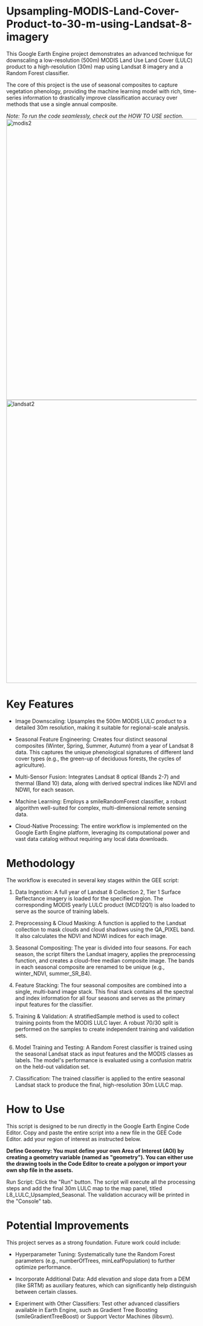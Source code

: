 # Upsampling-MODIS-Land-Cover-Product-to-30-m-using-Landsat-8-imagery

This Google Earth Engine project demonstrates an advanced technique for downscaling a low-resolution (500m) MODIS Land Use Land Cover (LULC) product to a high-resolution (30m) map using Landsat 8 imagery and a Random Forest classifier.

The core of this project is the use of seasonal composites to capture vegetation phenology, providing the machine learning model with rich, time-series information to drastically improve classification accuracy over methods that use a single annual composite. 

*Note: To run the code seamlessly, check out the HOW TO USE section.*
<img width="1918" height="741" alt="modis2" src="https://github.com/user-attachments/assets/b78b6a6b-1571-4911-ab6d-a2f89bf8cb12" />
<img width="1917" height="747" alt="landsat2" src="https://github.com/user-attachments/assets/7052662a-fdcd-4c5b-aa9b-3436532c9916" />

# Key Features
- Image Downscaling: Upsamples the 500m MODIS LULC product to a detailed 30m resolution, making it suitable for regional-scale analysis.

- Seasonal Feature Engineering: Creates four distinct seasonal composites (Winter, Spring, Summer, Autumn) from a year of Landsat 8 data. This captures the unique phenological signatures of     different land cover types (e.g., the green-up of deciduous forests, the cycles of agriculture).

- Multi-Sensor Fusion: Integrates Landsat 8 optical (Bands 2-7) and thermal (Band 10) data, along with derived spectral indices like NDVI and NDWI, for each season.

- Machine Learning: Employs a smileRandomForest classifier, a robust algorithm well-suited for complex, multi-dimensional remote sensing data.

- Cloud-Native Processing: The entire workflow is implemented on the Google Earth Engine platform, leveraging its computational power and vast data catalog without requiring any local data    downloads.
# Methodology
The workflow is executed in several key stages within the GEE script:

1. Data Ingestion: A full year of Landsat 8 Collection 2, Tier 1 Surface Reflectance imagery is loaded for the specified region. The corresponding MODIS yearly LULC product (MCD12Q1) is also loaded to serve as the source of training labels.

2. Preprocessing & Cloud Masking: A function is applied to the Landsat collection to mask clouds and cloud shadows using the QA_PIXEL band. It also calculates the NDVI and NDWI indices for each image.

3. Seasonal Compositing: The year is divided into four seasons. For each season, the script filters the Landsat imagery, applies the preprocessing function, and creates a cloud-free median composite image. The bands in each seasonal composite are renamed to be unique (e.g., winter_NDVI, summer_SR_B4).

4. Feature Stacking: The four seasonal composites are combined into a single, multi-band image stack. This final stack contains all the spectral and index information for all four seasons and serves as the primary input features for the classifier.

5. Training & Validation: A stratifiedSample method is used to collect training points from the MODIS LULC layer. A robust 70/30 split is performed on the samples to create independent training and validation sets.

6. Model Training and Testing: A Random Forest classifier is trained using the seasonal Landsat stack as input features and the MODIS classes as labels.
The model's performance is evaluated using a confusion matrix on the held-out validation set.

7. Classification: The trained classifier is applied to the entire seasonal Landsat stack to produce the final, high-resolution 30m LULC map.

# How to Use
This script is designed to be run directly in the Google Earth Engine Code Editor.
Copy and paste the entire script into a new file in the GEE Code Editor. add your region of interest as instructed below.

**Define Geometry: You must define your own Area of Interest (AOI) by creating a geometry variable (named as "geometry"). You can either use the drawing tools in the Code Editor to create a polygon or import your own shp file in the assets.**

Run Script: Click the "Run" button. The script will execute all the processing steps and add the final 30m LULC map to the map panel, titled L8_LULC_Upsampled_Seasonal. The validation accuracy will be printed in the "Console" tab.

# Potential Improvements
This project serves as a strong foundation. Future work could include:
* Hyperparameter Tuning: Systematically tune the Random Forest parameters (e.g., numberOfTrees, minLeafPopulation) to further optimize performance.

* Incorporate Additional Data: Add elevation and slope data from a DEM (like SRTM) as auxiliary features, which can significantly help distinguish between certain classes.

* Experiment with Other Classifiers: Test other advanced classifiers available in Earth Engine, such as Gradient Tree Boosting (smileGradientTreeBoost) or Support Vector Machines (libsvm).

